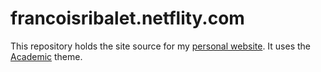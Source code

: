 # francoisribalet.netflity.com

This repository holds the site source for my [personal website](https://francoisribalet.netlify.app). It uses the [Academic](https://sourcethemes.com/academic) theme.
